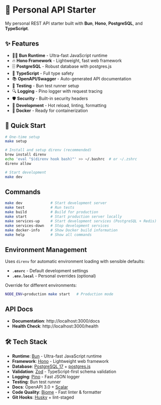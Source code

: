 # 🚀 Personal API Starter

My personal REST API starter built with **Bun**, **Hono**, **PostgreSQL**, and **TypeScript**.

## ✨ Features

- 🏃‍♂️ **Bun Runtime** - Ultra-fast JavaScript runtime
- 🔥 **Hono Framework** - Lightweight, fast web framework
- 🗄️ **PostgreSQL** - Robust database with postgres.js
- 📝 **TypeScript** - Full type safety
- 📚 **OpenAPI/Swagger** - Auto-generated API documentation
- 🧪 **Testing** - Bun test runner setup
- 🔍 **Logging** - Pino logger with request tracing
- 🛡️ **Security** - Built-in security headers
- 🔧 **Development** - Hot reload, linting, formatting
- 🐳 **Docker** - Ready for containerization

## 🚀 Quick Start

```bash
# One-time setup
make setup

# Install and setup direnv (recommended)
brew install direnv
echo 'eval "$(direnv hook bash)"' >> ~/.bashrc  # or ~/.zshrc
direnv allow

# Start development
make dev
```

## Commands

```bash
make dev             # Start development server
make test            # Run tests
make build           # Build for production
make start           # Start production server locally
make services-up     # Start development services (PostgreSQL + Redis)
make services-down   # Stop development services
make docker-info     # Show Docker build information
make help            # Show all commands
```

## Environment Management

Uses `direnv` for automatic environment loading with sensible defaults:

- **`.envrc`** - Default development settings
- **`.env.local`** - Personal overrides (optional)

Override for different environments:
```bash
NODE_ENV=production make start   # Production mode
```

## API Docs

- **Documentation**: http://localhost:3000/docs
- **Health Check**: http://localhost:3000/health



## 🛠️ Tech Stack

- **Runtime**: [Bun](https://bun.sh/) - Ultra-fast JavaScript runtime
- **Framework**: [Hono](https://hono.dev/) - Lightweight web framework
- **Database**: [PostgreSQL 17](https://www.postgresql.org/) + [postgres.js](https://github.com/porsager/postgres)
- **Validation**: [Zod](https://zod.dev/) - TypeScript-first schema validation
- **Logging**: [Pino](https://getpino.io/) - Fast JSON logger
- **Testing**: Bun test runner
- **Docs**: OpenAPI 3.0 + [Scalar](https://scalar.com/)
- **Code Quality**: [Biome](https://biomejs.dev/) - Fast linter & formatter
- **Git Hooks**: [Husky](https://typicode.github.io/husky/) + lint-staged
